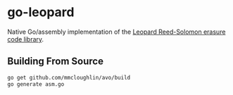 # go-leopard

Native Go/assembly implementation of the [Leopard Reed-Solomon erasure code library](https://github.com/catid/leopard).

## Building From Source

```sh
go get github.com/mmcloughlin/avo/build
go generate asm.go
```
